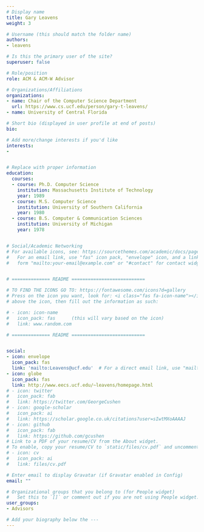 ```yaml
---
# Display name
title: Gary Leavens
weight: 3

# Username (this should match the folder name)
authors:
- leavens

# Is this the primary user of the site?
superuser: false

# Role/position
role: ACM & ACM-W Advisor

# Organizations/Affiliations
organizations:
- name: Chair of the Computer Science Department
  url: https://www.cs.ucf.edu/person/gary-t-leavens/
- name: University of Central Florida

# Short bio (displayed in user profile at end of posts)
bio: 

# Add more/change interests if you'd like
interests:
- 


# Replace with proper information
education:
  courses:
  - course: Ph.D. Computer Science
    institution: Massachusetts Institute of Technology
    year: 1989
  - course: M.S. Computer Science
    institution: University of Southern California
    year: 1980
  - course: B.S. Computer & Communication Sciences
    institution: University of Michigan
    year: 1978


# Social/Academic Networking
# For available icons, see: https://sourcethemes.com/academic/docs/page-builder/#icons
#   For an email link, use "fas" icon pack, "envelope" icon, and a link in the
#   form "mailto:your-email@example.com" or "#contact" for contact widget.


# ============== README ===========================

# TO FIND THE ICONS GO TO: https://fontawesome.com/icons?d=gallery
# Press on the icon you want, look for: <i class="fas fa-icon-name"></i> 
# above the icon, then fill out the information as such:

# - icon: icon-name
#   icon_pack: fas      (this will vary based on the icon)
#   link: www.random.com

# ============== README ===========================


social:
- icon: envelope
  icon_pack: fas
  link: 'mailto:Leavens@ucf.edu'  # For a direct email link, use "mailto:test@example.org".
- icon: globe
  icon_pack: fas
  link: http://www.eecs.ucf.edu/~leavens/homepage.html
# - icon: twitter
#   icon_pack: fab
#   link: https://twitter.com/GeorgeCushen
# - icon: google-scholar
#   icon_pack: ai
#   link: https://scholar.google.co.uk/citations?user=sIwtMXoAAAAJ
# - icon: github
#   icon_pack: fab
#   link: https://github.com/gcushen
# Link to a PDF of your resume/CV from the About widget.
# To enable, copy your resume/CV to `static/files/cv.pdf` and uncomment the lines below.
# - icon: cv
#   icon_pack: ai
#   link: files/cv.pdf

# Enter email to display Gravatar (if Gravatar enabled in Config)
email: ""

# Organizational groups that you belong to (for People widget)
#   Set this to `[]` or comment out if you are not using People widget.
user_groups:
- Advisors

# Add your biography below the ---
---
```


